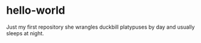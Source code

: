 # hello-world
Just my first repository
she wrangles duckbill platypuses by day and usually sleeps at night. 
